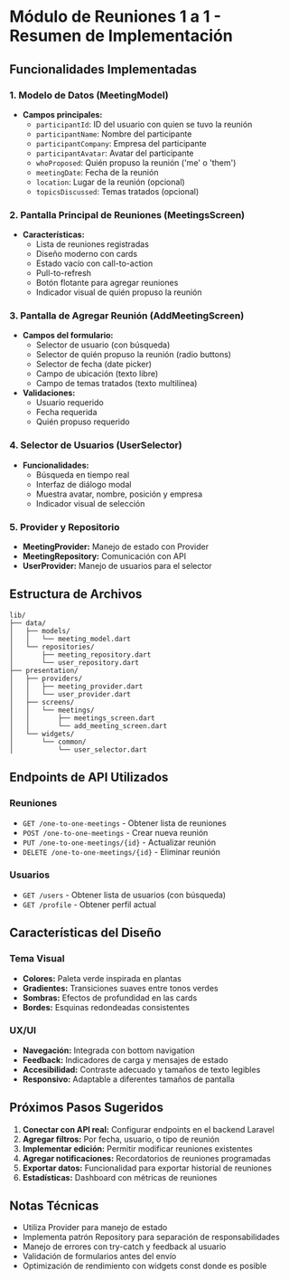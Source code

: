 # Módulo de Reuniones 1 a 1 - Resumen de Implementación

## Funcionalidades Implementadas

### 1. Modelo de Datos (MeetingModel)
- **Campos principales:**
  - `participantId`: ID del usuario con quien se tuvo la reunión
  - `participantName`: Nombre del participante
  - `participantCompany`: Empresa del participante
  - `participantAvatar`: Avatar del participante
  - `whoProposed`: Quién propuso la reunión ('me' o 'them')
  - `meetingDate`: Fecha de la reunión
  - `location`: Lugar de la reunión (opcional)
  - `topicsDiscussed`: Temas tratados (opcional)

### 2. Pantalla Principal de Reuniones (MeetingsScreen)
- **Características:**
  - Lista de reuniones registradas
  - Diseño moderno con cards
  - Estado vacío con call-to-action
  - Pull-to-refresh
  - Botón flotante para agregar reuniones
  - Indicador visual de quién propuso la reunión

### 3. Pantalla de Agregar Reunión (AddMeetingScreen)
- **Campos del formulario:**
  - Selector de usuario (con búsqueda)
  - Selector de quién propuso la reunión (radio buttons)
  - Selector de fecha (date picker)
  - Campo de ubicación (texto libre)
  - Campo de temas tratados (texto multilínea)
- **Validaciones:**
  - Usuario requerido
  - Fecha requerida
  - Quién propuso requerido

### 4. Selector de Usuarios (UserSelector)
- **Funcionalidades:**
  - Búsqueda en tiempo real
  - Interfaz de diálogo modal
  - Muestra avatar, nombre, posición y empresa
  - Indicador visual de selección

### 5. Provider y Repositorio
- **MeetingProvider:** Manejo de estado con Provider
- **MeetingRepository:** Comunicación con API
- **UserProvider:** Manejo de usuarios para el selector

## Estructura de Archivos

```
lib/
├── data/
│   ├── models/
│   │   └── meeting_model.dart
│   └── repositories/
│       ├── meeting_repository.dart
│       └── user_repository.dart
├── presentation/
│   ├── providers/
│   │   ├── meeting_provider.dart
│   │   └── user_provider.dart
│   ├── screens/
│   │   └── meetings/
│   │       ├── meetings_screen.dart
│   │       └── add_meeting_screen.dart
│   └── widgets/
│       └── common/
│           └── user_selector.dart
```

## Endpoints de API Utilizados

### Reuniones
- `GET /one-to-one-meetings` - Obtener lista de reuniones
- `POST /one-to-one-meetings` - Crear nueva reunión
- `PUT /one-to-one-meetings/{id}` - Actualizar reunión
- `DELETE /one-to-one-meetings/{id}` - Eliminar reunión

### Usuarios
- `GET /users` - Obtener lista de usuarios (con búsqueda)
- `GET /profile` - Obtener perfil actual

## Características del Diseño

### Tema Visual
- **Colores:** Paleta verde inspirada en plantas
- **Gradientes:** Transiciones suaves entre tonos verdes
- **Sombras:** Efectos de profundidad en las cards
- **Bordes:** Esquinas redondeadas consistentes

### UX/UI
- **Navegación:** Integrada con bottom navigation
- **Feedback:** Indicadores de carga y mensajes de estado
- **Accesibilidad:** Contraste adecuado y tamaños de texto legibles
- **Responsivo:** Adaptable a diferentes tamaños de pantalla

## Próximos Pasos Sugeridos

1. **Conectar con API real:** Configurar endpoints en el backend Laravel
2. **Agregar filtros:** Por fecha, usuario, o tipo de reunión
3. **Implementar edición:** Permitir modificar reuniones existentes
4. **Agregar notificaciones:** Recordatorios de reuniones programadas
5. **Exportar datos:** Funcionalidad para exportar historial de reuniones
6. **Estadísticas:** Dashboard con métricas de reuniones

## Notas Técnicas

- Utiliza Provider para manejo de estado
- Implementa patrón Repository para separación de responsabilidades
- Manejo de errores con try-catch y feedback al usuario
- Validación de formularios antes del envío
- Optimización de rendimiento con widgets const donde es posible